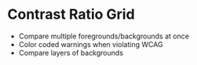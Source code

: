 # Contrast Ratio Grid

- Compare multiple foregrounds/backgrounds at once
- Color coded warnings when violating WCAG
- Compare layers of backgrounds

